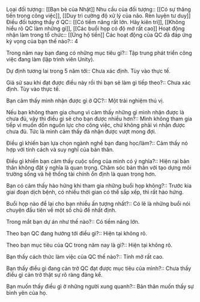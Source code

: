 
Loại đối tượng:: [[Bạn bè của Nhật]]
Nhu cầu của đối tượng:: [[Có sự thăng tiến trong công việc]], [[Duy trì cường độ xử lý của não. Rèn luyện tư duy]]
Điều đối tượng thấy ở QC:: [[Có tiềm năng rất lớn. Hãy kiên trì]], [[Không hiểu rõ QC làm những gì]], [[Các buổi họp có độ mở rất cao]] 
Hoạt động nhận làm trong tổ chức:: [[Ủng hộ tiền]]
Các hoạt động của QC đã đáp ứng kỳ vọng của bạn thế nào?:: 4

Trong năm nay bạn đang có những mục tiêu gì?:: Tập trung phát triển công việc đang làm (lập trình viên Unity).

Dự định tương lai trong 5 năm tới:: Chưa xác định. Tùy vào thực tế.

Giả sử sau khi đạt được điều này rồi thì bạn sẽ làm gì tiếp theo?:: Chưa xác định. Tùy vào thực tế.

Bạn cảm thấy mình nhận được gì ở QC?:: Một trải nghiệm thú vị.

Nếu bạn không tham gia chung vì cảm thấy những gì mình nhận được là chưa đủ, vậy thì điều gì sẽ cho bạn được nhiều hơn?:: Mình không tham gia tiếp vì muốn dồn nguồn lực cho công việc, chứ không phải vì nhận được chưa đủ. Tức là mình cảm thấy đã nhận được vượt mong đợi.

Điều gì khiến bạn lựa chọn ngành nghề bạn đang học/làm?:: Cảm thấy nó hợp với tính cách và suy nghĩ của bản thân.

Điều gì khiến bạn cảm thấy cuộc sống của mình có ý nghĩa?:: Hiện rại bản thân không đặt ý nghĩa là quan trọng. Chăm sóc bản thân với tạo dựng môi trường sống và hệ thống tài chính ổn định là quan trọng hơn.

Bạn có cảm thấy hào hứng khi tham gia những buổi họp không?:: Trước kia giai đoạn dịch bệnh, có nhiều thời gian có thể sắp xếp, thì rất hào hứng.

Buổi họp nào để lại cho bạn nhiều ấn tượng nhất?:: Có lẽ là những buổi nói chuyện đầu tiên về một số chủ đề nhất định.

Trong mắt bạn dự án như thế nào?:: Có tiềm năng lớn.

Theo bạn QC đang hướng tới điều gì?:: Hiện tại không rõ.

Theo bạn mục tiêu của QC trong năm nay là gì?:: Hiện tại không rõ.

Bạn thấy cách thức làm việc của QC thế nào?:: Tính mở rất cao.

Bạn thấy điều gì đang cản trở QC đạt được mục tiêu của mình?:: Chưa thấy điều gì cản trở thật sự rõ ràng đáng kể.

Bạn muốn thấy điều gì ở những người xung quanh?:: Bản thân muốn thấy sự bình yên của họ.







